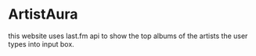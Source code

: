 # ArtistAura
this website uses last.fm api to show the top albums of the artists the user types into input box. 
